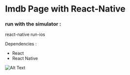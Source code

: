 # Imdb Page with React-Native

### run with the simulator :  
react-native run-ios

Dependencies :
  - React
  - React Native

![Alt Text](https://media.giphy.com/media/8cp2Cyo5tHGWh5DFFL/giphy.gif)

